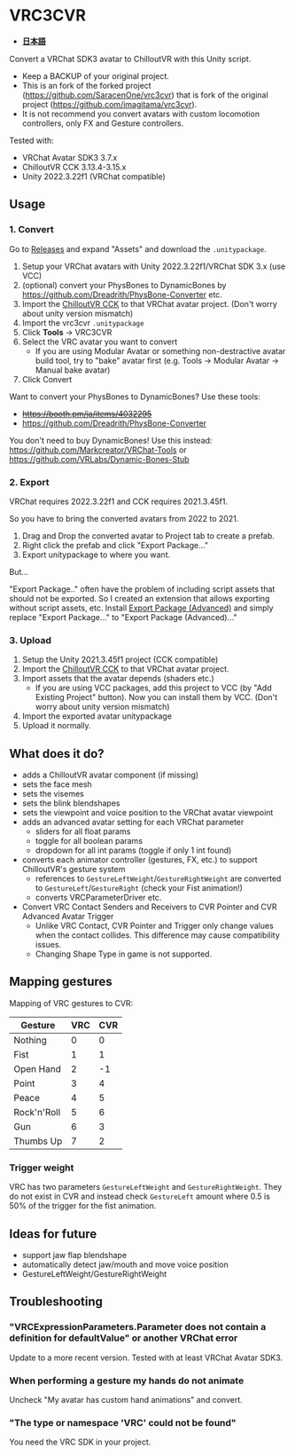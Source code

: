 # VRC3CVR

- **[日本語](README.ja.md)**

Convert a VRChat SDK3 avatar to ChilloutVR with this Unity script.

- Keep a BACKUP of your original project.
- This is an fork of the forked project (https://github.com/SaracenOne/vrc3cvr) that is fork of the original project (https://github.com/imagitama/vrc3cvr).
- It is not recommend you convert avatars with custom locomotion controllers, only FX and Gesture controllers.

Tested with:

- VRChat Avatar SDK3 3.7.x
- ChilloutVR CCK 3.13.4-3.15.x
- Unity 2022.3.22f1 (VRChat compatible)

## Usage

### 1. Convert

Go to [Releases](https://github.com/Narazaka/vrc3cvr/releases/latest) and expand "Assets" and download the `.unitypackage`.

1. Setup your VRChat avatars with Unity 2022.3.22f1/VRChat SDK 3.x (use VCC)
2. (optional) convert your PhysBones to DynamicBones by https://github.com/Dreadrith/PhysBone-Converter etc.
3. Import the [ChilloutVR CCK](https://docs.abinteractive.net/cck/setup/) to that VRChat avatar project. (Don't worry about unity version mismatch)
4. Import the vrc3cvr `.unitypackage`
5. Click **Tools** -> VRC3CVR
6. Select the VRC avatar you want to convert
   - If you are using Modular Avatar or something non-destractive avatar build tool, try to "bake" avatar first (e.g. Tools -> Modular Avatar -> Manual bake avatar)
7. Click Convert

Want to convert your PhysBones to DynamicBones? Use these tools:

- ~~https://booth.pm/ja/items/4032295~~
- https://github.com/Dreadrith/PhysBone-Converter

You don't need to buy DynamicBones! Use this instead: https://github.com/Markcreator/VRChat-Tools or https://github.com/VRLabs/Dynamic-Bones-Stub

### 2. Export

VRChat requires 2022.3.22f1 and CCK requires 2021.3.45f1.

So you have to bring the converted avatars from 2022 to 2021.

1. Drag and Drop the converted avatar to Project tab to create a prefab.
2. Right click the prefab and click "Export Package..."
3. Export unitypackage to where you want.

But...

"Export Package.." often have the problem of including script assets that should not be exported.
So I created an extension that allows exporting without script assets, etc.
Install [Export Package (Advanced)](https://github.com/Narazaka/ExportPackageAdvanced) and simply replace "Export Package..." to "Export Package (Advanced)..."

### 3. Upload

1. Setup the Unity 2021.3.45f1 project (CCK compatible)
2. Import the [ChilloutVR CCK](https://docs.abinteractive.net/cck/setup/) to that VRChat avatar project.
3. Import assets that the avatar depends (shaders etc.)
   - If you are using VCC packages, add this project to VCC (by "Add Existing Project" button). Now you can install them by VCC. (Don't worry about unity version mismatch)
4. Import the exported avatar unitypackage
5. Upload it normally.

## What does it do?

- adds a ChilloutVR avatar component (if missing)
- sets the face mesh
- sets the visemes
- sets the blink blendshapes
- sets the viewpoint and voice position to the VRChat avatar viewpoint
- adds an advanced avatar setting for each VRChat parameter
  - sliders for all float params
  - toggle for all boolean params
  - dropdown for all int params (toggle if only 1 int found)
- converts each animator controller (gestures, FX, etc.) to support ChilloutVR's gesture system
  - references to `GestureLeftWeight`/`GestureRightWeight` are converted to `GestureLeft`/`GestureRight` (check your Fist animation!)
  - converts VRCParameterDriver etc.
- Convert VRC Contact Senders and Receivers to CVR Pointer and CVR Advanced Avatar Trigger
  - Unlike VRC Contact, CVR Pointer and Trigger only change values when the contact collides. This difference may cause compatibility issues.
  - Changing Shape Type in game is not supported.

## Mapping gestures

Mapping of VRC gestures to CVR:

| Gesture     | VRC | CVR |
| ----------- | --- | --- |
| Nothing     | 0   | 0   |
| Fist        | 1   | 1   |
| Open Hand   | 2   | -1  |
| Point       | 3   | 4   |
| Peace       | 4   | 5   |
| Rock'n'Roll | 5   | 6   |
| Gun         | 6   | 3   |
| Thumbs Up   | 7   | 2   |

### Trigger weight

VRC has two parameters `GestureLeftWeight` and `GestureRightWeight`. They do not exist in CVR and instead check `GestureLeft` amount where 0.5 is 50% of the trigger for the fist animation.

## Ideas for future

- support jaw flap blendshape
- automatically detect jaw/mouth and move voice position
- GestureLeftWeight/GestureRightWeight

## Troubleshooting

### "VRCExpressionParameters.Parameter does not contain a definition for defaultValue" or another VRChat error

Update to a more recent version. Tested with at least VRChat Avatar SDK3.

### When performing a gesture my hands do not animate

Uncheck "My avatar has custom hand animations" and convert.

### "The type or namespace 'VRC' could not be found"

You need the VRC SDK in your project.
